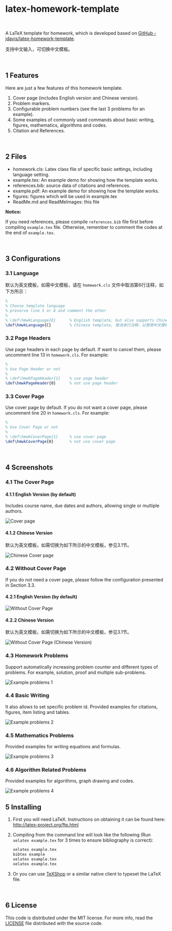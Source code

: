 latex-homework-template
=======================

<br/>

A LaTeX template for homework, which is developed based on [GitHub - jdavis/latex-homework-template](https://github.com/jdavis/latex-homework-template).

支持中文输入，可切换中文模板。

<br/>

## 1 Features

Here are just a few features of this homework template.

1. Cover page (includes English version and Chinese version).
2. Problem markers.
3. Configurable problem numbers (see the last 3 problems for an example).
4. Some examples of commonly used commands about basic writing, figures, mathematics, algorithms and codes.
5. Citation and References.

<br/>

## 2 Files

- homework.cls: Latex class file of specific basic settings, including language setting.
- example.tex: An example demo for showing how the template works.
- references.bib: source data of citations and references.
- example.pdf: An example demo for showing how the template works.
- figures: figures which will be used in example.tex
- ReadMe.md and ReadMeImages: this file

**Notice:** 

If you need references, please compile `references.bib` file first before compiling `example.tex` file. Otherwise, remember to comment the codes at the end of `example.tex`.

<br/>

## 3 Configurations

### 3.1 Language

默认为英文模板，如需中文模板，请在 `homework.cls` 文件中取消第6行注释，如下方所示：

```tex
%
% Choose template language
% preserve line 5 or 6 and comment the other
%
% \def\hmwkLanguage{E}  	% English template, but also supports Chinese in document body
\def\hmwkLanguage{C}  		% Chinese template, 取消本行注释，以使用中文模板（首页、页眉等）
```

### 3.2 Page Headers

Use page headers in each page by default. If want to cancel them, please uncomment line 13 in `homework.cls`. For example:

```tex
%
% Use Page Header or not
%
% \def\hmwkPageHeader{1}	% use page header
\def\hmwkPageHeader{0}  	% not use page header
```

### 3.3 Cover Page

Use cover page by default. If you do not want a cover page, please uncomment line 20 in `homework.cls`. For example:

```tex
%
% Use Cover Page or not
%
% \def\hmwkCoverPage{1}   	% use cover page
\def\hmwkCoverPage{0}     	% not use cover page
```

<br/>

## 4 Screenshots

### 4.1 The Cover Page

#### 4.1.1 English Version (by default)

Includes course name, due dates and authors, allowing single or multiple authors.

![Cover page](/ReadMeImages/1.1.jpg)

#### 4.1.2 Chinese Version

默认为英文模板，如需切换为如下所示的中文模板，参见3.1节。

![Chinese Cover page](/ReadMeImages/1.2.jpg)

### 4.2 Without Cover Page

If you do not need a cover page, please follow the configuration presented in Section 3.3.

#### 4.2.1 English Version (by default)

![Without Cover Page](/ReadMeImages/2.1.jpg)

#### 4.2.2 Chinese Version 

默认为英文模板，如需切换为如下所示的中文模板，参见3.1节。

![Without Cover Page (Chinese Version)](/ReadMeImages/2.2.jpg)

### 4.3 Homework Problems

Support automatically increasing problem counter and different types of problems. For example, solution, proof and multiple sub-problems.

![Example problems 1](/ReadMeImages/3.jpg)

### 4.4 Basic Writing

It also allows to set specific problem id. Provided examples for citations, figures, item listing and tables.

![Example problems 2](/ReadMeImages/4.jpg)

### 4.5 Mathematics Problems

Provided examples for writing equations and formulas.

![Example problems 3](/ReadMeImages/5.jpg)

### 4.6 Algorithm Related Problems

Provided examples for algorithms, graph drawing and codes.

![Example problems 4](/ReadMeImages/6.jpg)



## 5 Installing

1. First you will need LaTeX. Instructions on obtaining it can be found here: http://latex-project.org/ftp.html
2. Compiling from the command line will look like the following (Run `xelatex example.tex` for 3 times to ensure bibliography is correct):

   ```bash
   xelatex example.tex
   bibtex example
   xelatex example.tex
   xelatex example.tex
   ```
3. Or you can use [TeXShop][texshop] or a similar native client to typeset the LaTeX file.

<br/>

## 6 License

This code is distributed under the MIT license. For more info, read the [LICENSE](/LICENSE) file distributed with the source code.

[texshop]: http://pages.uoregon.edu/koch/texshop/
[credit]: http://www.latextemplates.com/template/programming-coding-assignment

